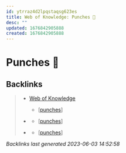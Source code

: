 ```yaml
---
id: ytrraz4d2lpqstaqsg623es
title: Web of Knowledge: Punches 👊
desc: ""
updated: 1676842905888
created: 1676842905888
---
```


# Punches 👊

## Backlinks

> - [Web of Knowledge](..\web-of-knowledge.md)
>   - [[punches]]
>    
> - [](..\techniques\five-swords.md)
>   - [[punches]]
>    
> - [](..\techniques\leaping-crane.md)
>   - [[punches]]

_Backlinks last generated 2023-06-03 14:52:58_

[//begin]: # "Autogenerated link references for markdown compatibility"
[punches]: punches "Punches 👊"
[//end]: # "Autogenerated link references"